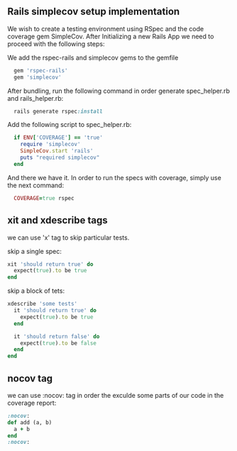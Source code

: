 Rails simplecov setup implementation
-------------------------------

We wish to create a testing environment using RSpec and the code coverage gem SimpleCov.
After Initializing a new Rails App we need to proceed with the following steps:

We add the rspec-rails and simplecov gems to the gemfile

```ruby
  gem 'rspec-rails'
  gem 'simplecov'
```
After bundling, run the following command in order generate spec_helper.rb and rails_helper.rb:

```ruby
  rails generate rspec:install
```
Add the following script to spec_helper.rb:

```ruby
  if ENV['COVERAGE'] == 'true'
    require 'simplecov'
    SimpleCov.start 'rails'
    puts "required simplecov"
  end
```

And there we have it. In order to run the specs with coverage, simply use the next command:

```ruby
  COVERAGE=true rspec
```

xit and xdescribe tags
----------------------------
we can use 'x' tag to skip particular tests.


skip a single spec:
```ruby
xit 'should return true' do
  expect(true).to be true
end
```

skip a block of tets:
```ruby
xdescribe 'some tests'
  it 'should return true' do
    expect(true).to be true
  end

  it 'should return false' do
    expect(true).to be false
  end
end
```

nocov tag
-----------------------------
we can use :nocov: tag in order the exculde some parts of our code in the coverage report:

```ruby
:nocov:
def add (a, b)
  a + b
end
:nocov:
```